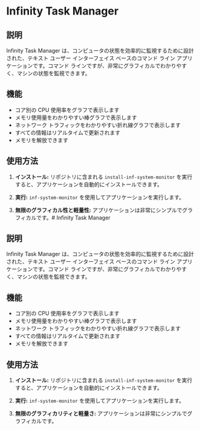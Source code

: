 # Infinity Task Manager

## 説明

Infinity Task Manager は、コンピュータの状態を効率的に監視するために設計された、テキスト ユーザー インターフェイス ベースのコマンド ライン アプリケーションです。コマンド ラインですが、非常にグラフィカルでわかりやすく、マシンの状態を監視できます。

## 機能

* コア別の CPU 使用率をグラフで表示します
* メモリ使用量をわかりやすい棒グラフで表示します
* ネットワーク トラフィックをわかりやすい折れ線グラフで表示します
* すべての情報はリアルタイムで更新されます
* メモリを解放できます

## 使用方法

1. **インストール:** リポジトリに含まれる `install-inf-system-monitor` を実行すると、アプリケーションを自動的にインストールできます。

2. **実行:** `inf-system-monitor` を使用してアプリケーションを実行します。

3. **無限のグラフィカル性と軽量性:** アプリケーションは非常にシンプルでグラフィカルです。# Infinity Task Manager

## 説明

Infinity Task Manager は、コンピュータの状態を効率的に監視するために設計された、テキスト ユーザー インターフェイス ベースのコマンド ライン アプリケーションです。コマンド ラインですが、非常にグラフィカルでわかりやすく、マシンの状態を監視できます。

## 機能

* コア別の CPU 使用率をグラフで表示します
* メモリ使用量をわかりやすい棒グラフで表示します
* ネットワーク トラフィックをわかりやすい折れ線グラフで表示します
* すべての情報はリアルタイムで更新されます
* メモリを解放できます

## 使用方法

1. **インストール:** リポジトリに含まれる `install-inf-system-monitor` を実行すると、アプリケーションを自動的にインストールできます。

2. **実行:** `inf-system-monitor` を使用してアプリケーションを実行します。

3. **無限のグラフィカリティと軽量さ:** アプリケーションは非常にシンプルでグラフィカルです。